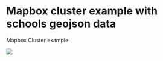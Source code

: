 # Mapbox cluster example with schools geojson data

Mapbox Cluster example

![](./assets/ezgif.com-gif-maker.gif)

